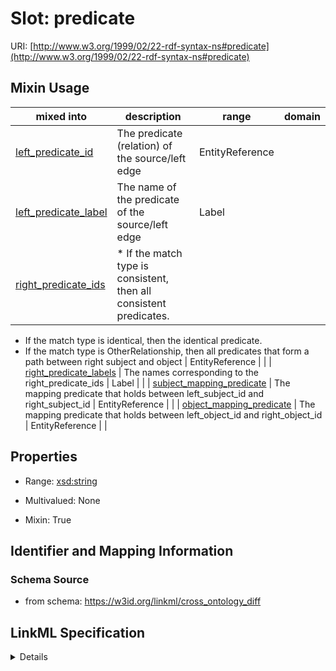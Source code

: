 # Slot: predicate

URI: [http://www.w3.org/1999/02/22-rdf-syntax-ns#predicate](http://www.w3.org/1999/02/22-rdf-syntax-ns#predicate)



<!-- no inheritance hierarchy -->



## Mixin Usage

| mixed into | description | range | domain |
| --- | --- | --- | --- |
| [left_predicate_id](left_predicate_id.md) | The predicate (relation) of the source/left edge | EntityReference |  |
| [left_predicate_label](left_predicate_label.md) | The name of the predicate of the source/left edge | Label |  |
| [right_predicate_ids](right_predicate_ids.md) | * If the match type is consistent, then all consistent predicates.
* If the match type is identical, then the identical predicate.
* If the match type is OtherRelationship, then all predicates that form a path between right subject and object | EntityReference |  |
| [right_predicate_labels](right_predicate_labels.md) | The names corresponding to the right_predicate_ids | Label |  |
| [subject_mapping_predicate](subject_mapping_predicate.md) | The mapping predicate that holds between left_subject_id and right_subject_id | EntityReference |  |
| [object_mapping_predicate](object_mapping_predicate.md) | The mapping predicate that holds between left_object_id and right_object_id | EntityReference |  |



## Properties

* Range: [xsd:string](http://www.w3.org/2001/XMLSchema#string)
* Multivalued: None




* Mixin: True




## Identifier and Mapping Information







### Schema Source


* from schema: https://w3id.org/linkml/cross_ontology_diff




## LinkML Specification

<details>
```yaml
name: predicate
from_schema: https://w3id.org/linkml/cross_ontology_diff
rank: 1000
mixin: true
slot_uri: rdf:predicate
alias: predicate
range: string

```
</details>